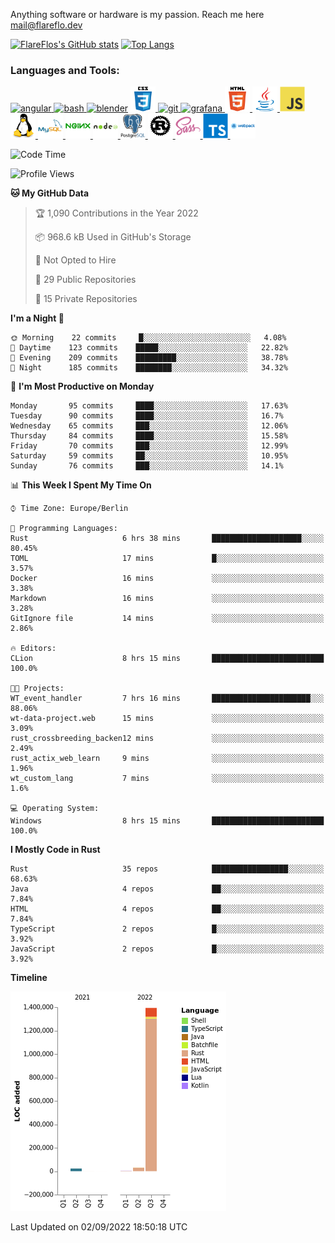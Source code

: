 Anything software or hardware is my passion.
Reach me here <a href="mailto:github@flareflo.dev">mail@flareflo.dev</a>

[![FlareFlos's GitHub stats](https://github-readme-stats.vercel.app/api?username=FlareFlo&show_icons=true&theme=github_dark)](https://github.com/FlareFlo/github-readme-stats)
[![Top Langs](https://github-readme-stats.vercel.app/api/top-langs/?username=FlareFlo&langs_count=10&layout=compact&theme=github_dark)](https://github.com/FlareFlo/github-readme-stats)

<h3 align="left">Languages and Tools:</h3>
<div align="left"> 
    <a href="https://angular.io" target="_blank" rel="noreferrer"><img src="https://angular.io/assets/images/logos/angular/angular.svg" alt="angular" width="40" height="40"/> </a> 
    <a href="https://www.gnu.org/software/bash/" target="_blank" rel="noreferrer"> <img src="https://www.vectorlogo.zone/logos/gnu_bash/gnu_bash-icon.svg" alt="bash" width="40" height="40"/> </a> 
    <a href="https://www.blender.org/" target="_blank" rel="noreferrer"> <img src="https://download.blender.org/branding/community/blender_community_badge_white.svg" alt="blender" width="40" height="40"/></a> 
    <a href="https://www.w3schools.com/css/" target="_blank" rel="noreferrer"> <img src="https://raw.githubusercontent.com/devicons/devicon/master/icons/css3/css3-original-wordmark.svg" alt="css3" width="40" height="40"/> </a> 
    <a href="https://git-scm.com/" target="_blank" rel="noreferrer"> <img src="https://www.vectorlogo.zone/logos/git-scm/git-scm-icon.svg" alt="git" width="40" height="40"/> </a> 
    <a href="https://grafana.com" target="_blank" rel="noreferrer"> <img src="https://www.vectorlogo.zone/logos/grafana/grafana-icon.svg" alt="grafana" width="40" height="40"/> </a> 
    <a href="https://www.w3.org/html/" target="_blank" rel="noreferrer"> <img src="https://raw.githubusercontent.com/devicons/devicon/master/icons/html5/html5-original-wordmark.svg" alt="html5" width="40" height="40"/> </a> 
    <a href="https://www.java.com" target="_blank" rel="noreferrer"> <img src="https://raw.githubusercontent.com/devicons/devicon/master/icons/java/java-original.svg" alt="java" width="40" height="40"/> </a> 
    <a href="https://developer.mozilla.org/en-US/docs/Web/JavaScript" target="_blank" rel="noreferrer"> <img src="https://raw.githubusercontent.com/devicons/devicon/master/icons/javascript/javascript-original.svg" alt="javascript" width="40" height="40"/> </a> 
    <a href="https://www.linux.org/" target="_blank" rel="noreferrer"> <img src="https://raw.githubusercontent.com/devicons/devicon/master/icons/linux/linux-original.svg" alt="linux" width="40" height="40"/> </a> 
    <a href="https://www.mysql.com/" target="_blank" rel="noreferrer"> <img src="https://raw.githubusercontent.com/devicons/devicon/master/icons/mysql/mysql-original-wordmark.svg" alt="mysql" width="40" height="40"/> </a> 
    <a href="https://www.nginx.com" target="_blank" rel="noreferrer"> <img src="https://raw.githubusercontent.com/devicons/devicon/master/icons/nginx/nginx-original.svg" alt="nginx" width="40" height="40"/> </a> 
    <a href="https://nodejs.org" target="_blank" rel="noreferrer"> <img src="https://raw.githubusercontent.com/devicons/devicon/master/icons/nodejs/nodejs-original-wordmark.svg" alt="nodejs" width="40" height="40"/> </a> 
    <a href="https://www.postgresql.org" target="_blank" rel="noreferrer"> <img src="https://raw.githubusercontent.com/devicons/devicon/master/icons/postgresql/postgresql-original-wordmark.svg" alt="postgresql" width="40" height="40"/> </a> 
    <a href="https://www.rust-lang.org" target="_blank" rel="noreferrer"> <img src="https://raw.githubusercontent.com/devicons/devicon/master/icons/rust/rust-plain.svg" alt="rust" width="40" height="40"/> </a> 
    <a href="https://sass-lang.com" target="_blank" rel="noreferrer"> <img src="https://raw.githubusercontent.com/devicons/devicon/master/icons/sass/sass-original.svg" alt="sass" width="40" height="40"/> </a> 
    <a href="https://www.typescriptlang.org/" target="_blank" rel="noreferrer"> <img src="https://raw.githubusercontent.com/devicons/devicon/master/icons/typescript/typescript-original.svg" alt="typescript" width="40" height="40"/> </a> 
    <a href="https://webpack.js.org" target="_blank" rel="noreferrer"> <img src="https://raw.githubusercontent.com/devicons/devicon/d00d0969292a6569d45b06d3f350f463a0107b0d/icons/webpack/webpack-original-wordmark.svg" alt="webpack" width="40" height="40"/> </a> 
</div>

<!--START_SECTION:waka-->
![Code Time](http://img.shields.io/badge/Code%20Time-314%20hrs%2024%20mins-blue)

![Profile Views](http://img.shields.io/badge/Profile%20Views-0-blue)

**🐱 My GitHub Data** 

> 🏆 1,090 Contributions in the Year 2022
 > 
> 📦 968.6 kB Used in GitHub's Storage 
 > 
> 🚫 Not Opted to Hire
 > 
> 📜 29 Public Repositories 
 > 
> 🔑 15 Private Repositories  
 > 
**I'm a Night 🦉** 

```text
🌞 Morning    22 commits     █░░░░░░░░░░░░░░░░░░░░░░░░   4.08% 
🌆 Daytime    123 commits    █████░░░░░░░░░░░░░░░░░░░░   22.82% 
🌃 Evening    209 commits    █████████░░░░░░░░░░░░░░░░   38.78% 
🌙 Night      185 commits    ████████░░░░░░░░░░░░░░░░░   34.32%

```
📅 **I'm Most Productive on Monday** 

```text
Monday       95 commits     ████░░░░░░░░░░░░░░░░░░░░░   17.63% 
Tuesday      90 commits     ████░░░░░░░░░░░░░░░░░░░░░   16.7% 
Wednesday    65 commits     ███░░░░░░░░░░░░░░░░░░░░░░   12.06% 
Thursday     84 commits     ████░░░░░░░░░░░░░░░░░░░░░   15.58% 
Friday       70 commits     ███░░░░░░░░░░░░░░░░░░░░░░   12.99% 
Saturday     59 commits     ██░░░░░░░░░░░░░░░░░░░░░░░   10.95% 
Sunday       76 commits     ███░░░░░░░░░░░░░░░░░░░░░░   14.1%

```


📊 **This Week I Spent My Time On** 

```text
⌚︎ Time Zone: Europe/Berlin

💬 Programming Languages: 
Rust                     6 hrs 38 mins       ████████████████████░░░░░   80.45% 
TOML                     17 mins             █░░░░░░░░░░░░░░░░░░░░░░░░   3.57% 
Docker                   16 mins             ░░░░░░░░░░░░░░░░░░░░░░░░░   3.38% 
Markdown                 16 mins             ░░░░░░░░░░░░░░░░░░░░░░░░░   3.28% 
GitIgnore file           14 mins             ░░░░░░░░░░░░░░░░░░░░░░░░░   2.86%

🔥 Editors: 
CLion                    8 hrs 15 mins       █████████████████████████   100.0%

🐱‍💻 Projects: 
WT_event_handler         7 hrs 16 mins       ██████████████████████░░░   88.06% 
wt-data-project.web      15 mins             ░░░░░░░░░░░░░░░░░░░░░░░░░   3.09% 
rust_crossbreeding_backen12 mins             ░░░░░░░░░░░░░░░░░░░░░░░░░   2.49% 
rust_actix_web_learn     9 mins              ░░░░░░░░░░░░░░░░░░░░░░░░░   1.96% 
wt_custom_lang           7 mins              ░░░░░░░░░░░░░░░░░░░░░░░░░   1.6%

💻 Operating System: 
Windows                  8 hrs 15 mins       █████████████████████████   100.0%

```

**I Mostly Code in Rust** 

```text
Rust                     35 repos            █████████████████░░░░░░░░   68.63% 
Java                     4 repos             ██░░░░░░░░░░░░░░░░░░░░░░░   7.84% 
HTML                     4 repos             ██░░░░░░░░░░░░░░░░░░░░░░░   7.84% 
TypeScript               2 repos             █░░░░░░░░░░░░░░░░░░░░░░░░   3.92% 
JavaScript               2 repos             █░░░░░░░░░░░░░░░░░░░░░░░░   3.92%

```


**Timeline**

![Chart not found](https://raw.githubusercontent.com/FlareFlo/FlareFlo/main/charts/bar_graph.png) 


 Last Updated on 02/09/2022 18:50:18 UTC
<!--END_SECTION:waka-->
